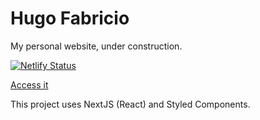 # Hugo Fabricio

My personal website, under construction.

[![Netlify Status](https://api.netlify.com/api/v1/badges/94afbc67-9ed4-4bb6-8d46-8a48b728a925/deploy-status)](https://app.netlify.com/sites/hugofabricio/deploys)

[Access it](http://hugofabricio.com)

This project uses NextJS (React) and Styled Components.
